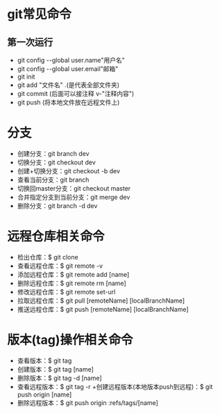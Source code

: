   # git常见命令
  ##  第一次运行
  * git config --global user.name"用户名"
  * git config --global user.email"邮箱"
  *  git init
  *  git add "文件名" .(是代表全部文件夹)
  *  git commit (后面可以接注释 v-"注释内容")
  *  git push (将本地文件放在远程文件上)

# 分支
+ 创建分支：git branch dev
+ 切换分支：git checkout dev
+ 创建+切换分支：git checkout -b dev
+ 查看当前分支：git branch
+ 切换回master分支：git checkout master
+ 合并指定分支到当前分支：git merge dev
+ 删除分支：git branch -d dev

# 远程仓库相关命令
- 检出仓库：$ git clone 
- 查看远程仓库：$ git remote -v
- 添加远程仓库：$ git remote add [name]
- 删除远程仓库：$ git remote rm [name]
- 修改远程仓库：$ git remote set-url
- 拉取远程仓库：$ git pull [remoteName] [localBranchName]
- 推送远程仓库：$ git push [remoteName] [localBranchName]


# 版本(tag)操作相关命令
+ 查看版本：$ git tag
+ 创建版本：$ git tag [name]
+ 删除版本：$ git tag -d [name]
+ 查看远程版本：$ git tag -r
 +创建远程版本(本地版本push到远程)：$ git push origin [name]
+ 删除远程版本：$ git push origin :refs/tags/[name]


